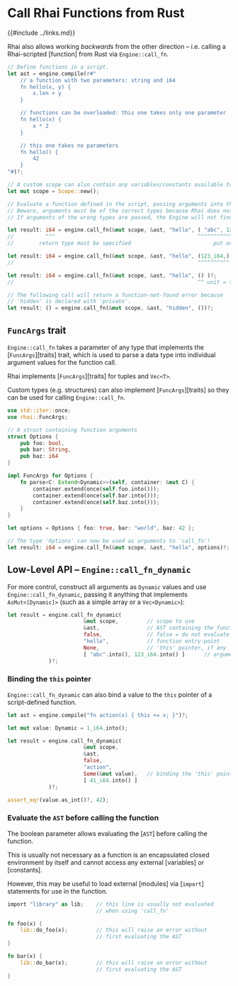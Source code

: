 Call Rhai Functions from Rust
============================

{{#include ../links.md}}

Rhai also allows working _backwards_ from the other direction &ndash; i.e. calling a Rhai-scripted [function]
from Rust via `Engine::call_fn`.

```rust , no_run
// Define functions in a script.
let ast = engine.compile(r#"
    // a function with two parameters: string and i64
    fn hello(x, y) {
        x.len + y
    }

    // functions can be overloaded: this one takes only one parameter
    fn hello(x) {
        x * 2
    }

    // this one takes no parameters
    fn hello() {
        42
    }
"#)?;

// A custom scope can also contain any variables/constants available to the functions
let mut scope = Scope::new();

// Evaluate a function defined in the script, passing arguments into the script as a tuple.
// Beware, arguments must be of the correct types because Rhai does not have built-in type conversions.
// If arguments of the wrong types are passed, the Engine will not find the function.

let result: i64 = engine.call_fn(&mut scope, &ast, "hello", ( "abc", 123_i64 ) )?;
//          ^^^                                             ^^^^^^^^^^^^^^^^^^
//        return type must be specified                          put arguments in a tuple

let result: i64 = engine.call_fn(&mut scope, &ast, "hello", (123_i64,) )?;
//                                                          ^^^^^^^^^^ tuple of one

let result: i64 = engine.call_fn(&mut scope, &ast, "hello", () )?;
//                                                          ^^ unit = tuple of zero

// The following call will return a function-not-found error because
// 'hidden' is declared with 'private'.
let result: () = engine.call_fn(&mut scope, &ast, "hidden", ())?;
```


`FuncArgs` trait
----------------

`Engine::call_fn` takes a parameter of any type that implements the [`FuncArgs`][traits] trait,
which is used to parse a data type into individual argument values for the function call.

Rhai implements [`FuncArgs`][traits] for tuples and `Vec<T>`.

Custom types (e.g. structures) can also implement [`FuncArgs`][traits] so they can be used for
calling `Engine::call_fn`.

```rust , no_run
use std::iter::once;
use rhai::FuncArgs;

// A struct containing function arguments
struct Options {
    pub foo: bool,
    pub bar: String,
    pub baz: i64
}

impl FuncArgs for Options {
    fn parse<C: Extend<Dynamic>>(self, container: &mut C) {
        container.extend(once(self.foo.into()));
        container.extend(once(self.bar.into()));
        container.extend(once(self.baz.into()));
    }
}

let options = Options { foo: true, bar: "world", baz: 42 };

// The type 'Options' can now be used as arguments to 'call_fn'!
let result: i64 = engine.call_fn(&mut scope, &ast, "hello", options)?;
```


Low-Level API &ndash; `Engine::call_fn_dynamic`
----------------------------------------------

For more control, construct all arguments as `Dynamic` values and use `Engine::call_fn_dynamic`,
passing it anything that implements `AsMut<[Dynamic]>` (such as a simple array or a `Vec<Dynamic>`):

```rust , no_run
let result = engine.call_fn_dynamic(
                        &mut scope,         // scope to use
                        &ast,               // AST containing the functions
                        false,              // false = do not evaluate the AST
                        "hello",            // function entry-point
                        None,               // 'this' pointer, if any
                        [ "abc".into(), 123_i64.into() ]      // arguments
             )?;
```

### Binding the `this` pointer

`Engine::call_fn_dynamic` can also bind a value to the `this` pointer of a script-defined function.

```rust , no_run
let ast = engine.compile("fn action(x) { this += x; }")?;

let mut value: Dynamic = 1_i64.into();

let result = engine.call_fn_dynamic(
                        &mut scope,
                        &ast,
                        false,
                        "action",
                        Some(&mut value),   // binding the 'this' pointer
                        [ 41_i64.into() ]
             )?;

assert_eq!(value.as_int()?, 42);
```

### Evaluate the `AST` before calling the function

The boolean parameter allows evaluating the [`AST`] before calling the function.

This is usually not necessary as a function is an encapsulated closed environment by itself and
cannot access any external [variables] or [constants].

However, this may be useful to load external [modules] via [`import`] statements for use in the function.

```rust , no_run
import "library" as lib;    // this line is usually not evaluated
                            // when using 'call_fn'

fn foo(x) {
    lib::do_foo(x);         // this will raise an error without
                            // first evaluating the AST
}

fn bar(x) {
    lib::do_bar(x);         // this will raise an error without
                            // first evaluating the AST
}
```
